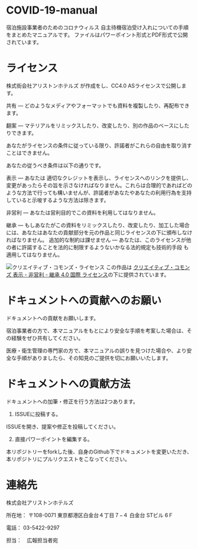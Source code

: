 # COVID-19-manual

宿泊施設事業者のためのコロナウィルス 自主待機宿泊受け入れについての手順をまとめたマニュアルです。
ファイルはパワーポイント形式とPDF形式で公開されています。


# ライセンス

株式街会社アリストンホテルズ が作成をし、CC4.0 ASライセンスで公開します。

共有 — どのようなメディアやフォーマットでも資料を複製したり、再配布できます。

翻案 — マテリアルをリミックスしたり、改変したり、別の作品のベースにしたりできます。

あなたがライセンスの条件に従っている限り、許諾者がこれらの自由を取り消すことはできません。

あなたの従うべき条件は以下の通りです。

表示 — あなたは 適切なクレジットを表示し、ライセンスへのリンクを提供し、変更があったらその旨を示さなければなりません。これらは合理的であればどのような方法で行っても構いませんが、許諾者があなたやあなたの利用行為を支持していると示唆するような方法は除きます。

非営利 — あなたは営利目的でこの資料を利用してはなりません。

継承 — もしあなたがこの資料をリミックスしたり、改変したり、加工した場合には、あなたはあなたの貢献部分を元の作品と同じライセンスの下に頒布しなければなりません。
追加的な制約は課せません — あなたは、このライセンスが他の者に許諾することを法的に制限するようないかなる法的規定も技術的手段 も適用してはなりません。

![クリエイティブ・コモンズ・ライセンス](https://i.creativecommons.org/l/by-nc-sa/4.0/88x31.png "サンプル")
この作品は [クリエイティブ・コモンズ 表示 - 非営利 - 継承 4.0 国際 ライセンス](http://creativecommons.org/licenses/by-nc-sa/4.0/)の下に提供されています。

# ドキュメントへの貢献へのお願い

ドキュメントへの貢献をお願いします。

宿泊事業者の方で、本マニュアルをもとにより安全な手順を考案した場合は、その経験をぜひ共有してください。

医療・衛生管理の専門家の方で、本マニュアルの誤りを見つけた場合や、より安全な手順がありましたら、その知見のご提供を切にお願いいたします。

# ドキュメントへの貢献方法

ドキュメントへの加筆・修正を行う方法は2つあります。

1. ISSUEに投稿する。

ISSUEを開き、提案や修正を投稿してください。

2. 直接パワーポイントを編集する。

本リポジトリーをforkした後、自身のGithub下でドキュメントを変更いただき、本リポジトリにプルリクエストをこなってください。

# 連絡先

株式会社アリストンホテルズ

所在地： 〒108-0071 東京都港区白金台４丁目７−４ 白金台 STビル 6Ｆ

電話： 03-5422-9297

担当：　広報担当者宛
